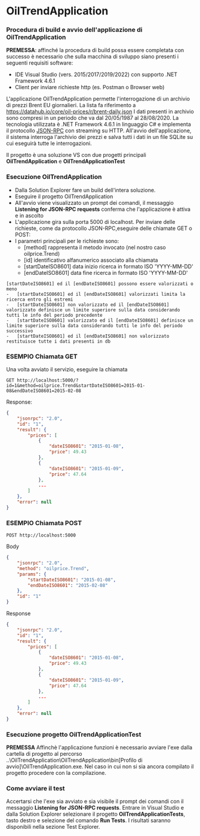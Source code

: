 # OilTrendApplication

### Procedura di build e avvio dell'applicazione di OilTrendApplication

**PREMESSA**: affinché la procedura di build possa essere completata con successo è necessario che sulla macchina di sviluppo siano presenti i seguenti requisiti software:

- IDE Visual Studio (vers. 2015/2017/2019/2022) con supporto .NET Framework 4.6.1
- Client per inviare richieste http (es. Postman o Browser web)


L'applicazione OilTrendApplication permette l'interrogazione di un archivio di prezzi Brent EU giornalieri. La lista fa riferimento a https://datahub.io/core/oil-prices/r/brent-daily.json
I dati presenti in archivio sono compresi in un periodo che va dal 20/05/1987 al 28/08/2020.
La tecnologia utilizzata è .NET Framework 4.6.1 in linguaggio C# e implementa il protocollo [JSON-RPC](https://www.jsonrpc.org/specification) con streaming su HTTP.
All'avvio dell'applicazione, il sistema interroga l'archivio dei prezzi e salva tutti i dati in un file SQLite su cui eseguirà tutte le interrogazioni.

Il progetto è una soluzione VS con due progetti principali **OilTrendApplication** e **OilTrendApplicationTest**

### Esecuzione OilTrendApplication

- Dalla Solution Explorer fare un build dell'intera soluzione. 
- Eseguire il progetto OilTrendApplication
- All'avvio viene visualizzato un prompt dei comandi, il messaggio **Listening for JSON-RPC requests** conferma che l'applicazione è attiva e in ascolto
- L'applicazione gira sulla porta 5000 di localhost. Per inviare delle richieste, come da protocollo JSON-RPC,eseguire delle chiamate GET o POST:
- I parametri principali per le richieste sono:
	-	[method] rappresenta il metodo invocato (nel nostro caso oilprice.Trend)
	-	[id] identificativo alfanumerico associato alla chiamata 
	-	[startDateISO8601] data inizio ricerca in formato ISO 'YYYY-MM-DD'
	-	[endDateISO8601] data fine ricerca in formato ISO 'YYYY-MM-DD'
```
[startDateISO8601] ed il [endDateISO8601] possono essere valorizzati o meno
-	[startDateISO8601] ed il [endDateISO8601] valorizzati limita la ricerca entro gli estremi
-	[startDateISO8601] non valorizzato ed il [endDateISO8601] valorizzato definisce un limite superiore sulla data considerando tutti le info del periodo precedente
-	[startDateISO8601] valorizzato ed il [endDateISO8601] definisce un limite superiore sulla data considerando tutti le info del periodo successivo
-	[startDateISO8601] ed il [endDateISO8601] non valorizzato restituisce tutte i dati presenti in db
```
### ESEMPIO Chiamata GET

Una volta avviato il servizio, eseguire la chiamata
```
GET http://localhost:5000/?id=1&method=oilprice.Trend&startDateISO8601=2015-01-08&endDateISO8601=2015-02-08
```
Response:
```json
{
    "jsonrpc": "2.0",
    "id": "1",
    "result": {
        "prices": [
            {
                "dateISO8601": "2015-01-08",
                "price": 49.43
            },
            {
                "dateISO8601": "2015-01-09",
                "price": 47.64
            },
            ...
        ]
    },
    "error": null
}
```
### ESEMPIO Chiamata POST
```
POST http://localhost:5000
```
Body
```json
{
	"jsonrpc": "2.0",
	"method": "oilprice.Trend",
	"params": {
		"startDateISO8601": "2015-01-08",
		"endDateISO8601": "2015-02-08"
	},
	"id": "1"
}
```
Response
```json
{
    "jsonrpc": "2.0",
    "id": "1",
    "result": {
        "prices": [
            {
                "dateISO8601": "2015-01-08",
                "price": 49.43
            },
            {
                "dateISO8601": "2015-01-09",
                "price": 47.64
            },
            ...
        ]
    },
    "error": null
}
```
### Esecuzione progetto OilTrendApplicationTest
**PREMESSA** Affinchè l'applicazione funzioni è necessario avviare l'exe dalla cartella di progetto al percorso ..\OilTrendApplication\OilTrendApplication\bin\[Profilo di avvio]\OilTrendApplication.exe. Nel caso in cui non si sia ancora compilato il progetto procedere con la compilazione.

### Come avviare il test
Accertarsi che l'exe sia avviato e sia visibile il prompt dei comandi con il messaggio **Listening for JSON-RPC requests**.
Entrare in Visual Studio e dalla Solution Explorer selezionare il progetto **OilTrendApplicationTests**, tasto destro e selezione del comando **Run Tests**.
I risultati saranno disponibili nella sezione Test Explorer.
